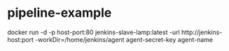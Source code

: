 # pipeline-example

docker run -d -p  host-port:80 jenkins-slave-lamp:latest -url http://jenkins-host:port -workDir=/home/jenkins/agent agent-secret-key agent-name 